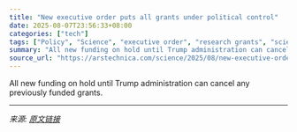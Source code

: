 ```yaml
---
title: "New executive order puts all grants under political control"
date: 2025-08-07T23:56:33+08:00
categories: ["tech"]
tags: ["Policy", "Science", "executive order", "research grants", "science funding", "Trump"]
summary: "All new funding on hold until Trump administration can cancel any previously funded grants."
source_url: "https://arstechnica.com/science/2025/08/new-executive-order-puts-all-grants-under-political-control/"
---
```


All new funding on hold until Trump administration can cancel any previously funded grants.

---

*来源: [原文链接](https://arstechnica.com/science/2025/08/new-executive-order-puts-all-grants-under-political-control/)*
